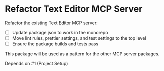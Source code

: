 # Refactor Text Editor MCP Server

Refactor the existing Text Editor MCP server:

- [ ] Update package.json to work in the monorepo
- [ ] Move lint rules, prettier settings, and test settings to the top level
- [ ] Ensure the package builds and tests pass

This package will be used as a pattern for the other MCP server packages.

Depends on #1 (Project Setup)